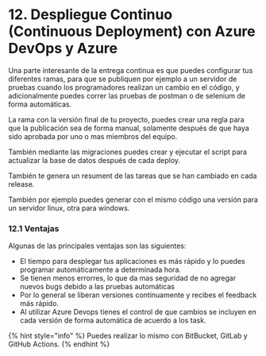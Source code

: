 # 12. Despliegue Continuo \(Continuous Deployment\) con Azure DevOps y Azure

Una parte interesante de la entrega continua es que puedes configurar tus diferentes ramas, para que se publiquen por ejemplo a un servidor de pruebas cuando los programadores realizan un cambio en el código, y adicionalmente puedes correr las pruebas de postman o de selenium de forma automáticas.

La rama con la versión final de tu proyecto, puedes crear una regla para que la publicación sea de forma manual, solamente después de que haya sido aprobada por uno o mas miembros del equipo.

También mediante las migraciones puedes crear y ejecutar el script para actualizar la base de datos después de cada deploy.

También te genera un resument de las tareas que se han cambiado en cada release.

También por ejemplo puedes generar con el mismo código una versión para un servidor linux, otra para windows.

### 12.1 Ventajas

Algunas de las principales ventajas son las siguientes:

* El tiempo para desplegar tus aplicaciones es más rápido y lo puedes programar automáticamente a determinada hora.
* Se tienen menos errorres, lo que da mas seguridad de no agregar nuevos bugs debido a las pruebas automáticas
* Por lo general se liberan versiones continuamente y recibes el feedback más rápido.
* Al utilizar Azure Devops tienes el control de que cambios se incluyen en cada versión de forma automática de acuerdo a los task.

{% hint style="info" %}
Puedes realizar lo mismo con BitBucket, GitLab y GitHub Actions.
{% endhint %}

